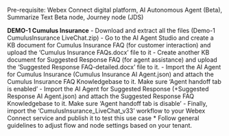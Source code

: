 Pre-requisite: Webex Connect digital platform, AI Autonomous Agent (Beta), Summarize Text Beta node, Journey node (JDS)

**DEMO-1 Cumulus Insurance**
        - Download and extract all the files (Demo-1 CumulusInsurance LiveChat.zip)
        - Go to the AI Agent Studio and create a KB document for Cumulus Insurance FAQ (for customer interaction) and upload the ‘Cumulus Insurance FAQs.docx’ file to it
        - Create another KB document for Suggested Response FAQ (for agent assistance) and upload the ‘Suggested Response FAQ-detailed.docx’ file to it.
        - Import the AI Agent for Cumulus Insurance (Cumulus Insurance AI Agent.json) and attach the Cumulus Insurance FAQ Knowledgebase to it. Make sure ‘Agent handoff tab is enabled’
        - Import the AI Agent for Suggested Response (+Suggested Response AI Agent.json) and attach the Suggested Response FAQ Knowledgebase to it. Make sure ‘Agent handoff tab is disable’
        - Finally, import the ‘CumulusInsurance_LiveChat_v33’ workflow to your Webex Connect service and publish it to test this use case
                * Follow general guidelines to adjust flow and node settings based on your tenant.

